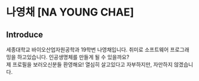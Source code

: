 # 나영채 [NA YOUNG CHAE]
## Introduce
세종대학교 바이오산업자원공학과 19학번 나영채입니다. 취미로 소프트웨어 프로그래밍을 하고있습니다. 인공생명체를 만들게 될 수 있을까요?  
제 프로필을 보러오신분들 환영해요! 열심히 살고있다고 자부하지만, 자만하지 않겠습니다.
<!--
**lunaB/lunaB** is a ✨ _special_ ✨ repository because its `README.md` (this file) appears on your GitHub profile.

Here are some ideas to get you started:

- 🔭 I’m currently working on ...
- 🌱 I’m currently learning ...
- 👯 I’m looking to collaborate on ...
- 🤔 I’m looking for help with ...
- 💬 Ask me about ...
- 📫 How to reach me: ...
- 😄 Pronouns: ...
- ⚡ Fun fact: ...
-->
